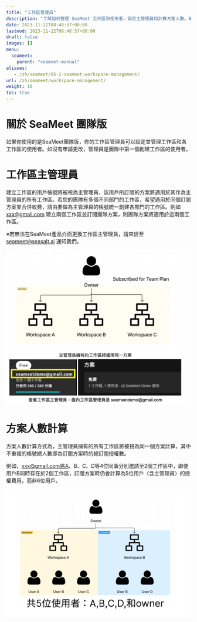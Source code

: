 ```yaml
---
title: "工作區管理員"
description: "了解如何管理 SeaMeet 工作區與使用者，設定主管理員和計算方案人數。確保您的團隊有效利用 SeaMeet 團隊版進行協作。"
date: 2023-11-22T08:48:57+00:00
lastmod: 2023-11-22T08:48:57+00:00
draft: false
images: []
menu:
  seameet:
    parent: "seameet-manual"
aliases:
   - /zh/seameet/05-2-seameet-workspace-management/
url: /zh/seameet/workspace-management/
weight: 10
toc: true
---
```


# 關於 SeaMeet 團隊版

如果你使用的是SeaMeet團隊版，你的工作區管理員可以設定並管理工作區和各工作區的使用者。如沒有申請更改，管理員是團隊中第一個創建工作區的使用者。

# 工作區主管理員

建立工作區的用戶帳號將被視為主管理員，該用戶所訂閱的方案將適用於其作為主管理員的所有工作區。若您的團隊有多個不同部門的工作區，希望適用於同個訂閱方案並合併收費，請由要做為主管理員的帳號統一創建各部門的工作區。例如 xxx@gmail.com 建立兩個工作區並訂閱團隊方案，則團隊方案將適用於這兩個工作區。

※若無法在SeaMeet產品介面更換工作區主管理員，請來信至 [seameet@seasalt.ai](mailto:seameet@seasalt.ai) 通知我們。

<center>
<img src="/images/seameet-zh/SeaMeet工作區主管理員.png" alt="SeaMeet主管理員"/>
</center>


# 方案人數計算
方案人數計算方式為，主管理員擁有的所有工作區將被視為同一個方案計算，其中不重複的帳號總人數即為訂閱方案時的總訂閱授權數。

例如，xxx@gmail.com將A、B、C、D等4位同事分別邀請至2個工作區中，即便用戶B同時存在於2個工作區，訂閱方案時仍會計算為5位用戶〈含主管理員〉的授權費用，而非6位用戶。

<center>
<img src="/images/seameet-zh/SeaMeet方案人數計算.png" alt="SeaMeet方案人數計算"/>
</center>
